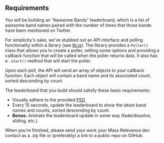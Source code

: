 
## Requirements

You will be building an "Awesome Bands" leaderboard, which is a list of awesome band names paired with the number of times that those bands have been mentioned on Twitter.

For simplicity's sake, we've stubbed out an API interface and polling functionality within a library (see [lib.js](js/lib.js)). The library provides a `Poller()` class that allows you to create a poller, setting some options and providing a callback function that will be called when the poller returns data. It also has a `.start()` method that will start the poller.

Upon each poll, the API will send an array of objects to your callback function. Each object will contain a band name and its associated count, sorted descending by count.

The leaderboard that you build should satisfy these basic requirements:

* Visually adhere to the provided [PSD](AwesomeBands.psd).
* Every 15 seconds, update the leaderboard to show the latest band names and counts, sorted descending by count.
* **Bonus:** Animate the leaderboard update in some way (fade/dissolve, sliding, etc.).

When you're finished, please send your work your Mass Relevance dev contact as a .zip file or (preferably) a link to a public repo on GitHub.
